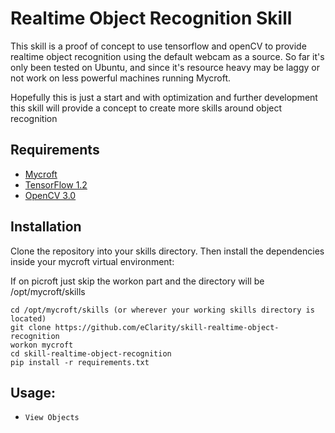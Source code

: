 # Realtime Object Recognition Skill

This skill is a proof of concept to use tensorflow and openCV to provide realtime object recognition using the default webcam as a source.  So far it's only been tested on Ubuntu, and since it's resource heavy may be laggy or not work on less powerful machines running Mycroft.

Hopefully this is just a start and with optimization and further development this skill will provide a concept to create more skills around object recognition

## Requirements
- [Mycroft](https://docs.mycroft.ai/installing.and.running/installation)
- [TensorFlow 1.2](https://www.tensorflow.org/)
- [OpenCV 3.0](http://opencv.org/)

## Installation

Clone the repository into your skills directory. Then install the
dependencies inside your mycroft virtual environment:

If on picroft just skip the workon part and the directory will be /opt/mycroft/skills

```
cd /opt/mycroft/skills (or wherever your working skills directory is located)
git clone https://github.com/eClarity/skill-realtime-object-recognition
workon mycroft
cd skill-realtime-object-recognition
pip install -r requirements.txt
```

## Usage:
* `View Objects`

